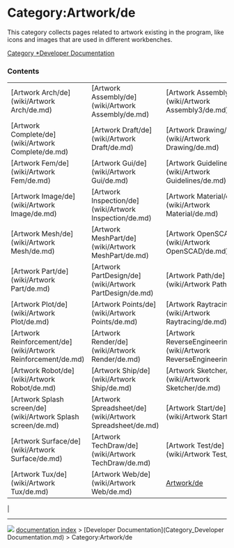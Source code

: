 # Category:Artwork/de
This category collects pages related to artwork existing in the program, like icons and images that are used in different workbenches.

[Category   *Developer Documentation](Category_Developer_Documentation.md)

### Contents

|     |     |     |
| --- | --- | --- |
| [Artwork Arch/de](wiki/Artwork Arch/de.md) | [Artwork Assembly/de](wiki/Artwork Assembly/de.md) | [Artwork Assembly3/de](wiki/Artwork Assembly3/de.md) |
| [Artwork Complete/de](wiki/Artwork Complete/de.md) | [Artwork Draft/de](wiki/Artwork Draft/de.md) | [Artwork Drawing/de](wiki/Artwork Drawing/de.md) |
| [Artwork Fem/de](wiki/Artwork Fem/de.md) | [Artwork Gui/de](wiki/Artwork Gui/de.md) | [Artwork Guidelines/de](wiki/Artwork Guidelines/de.md) |
| [Artwork Image/de](wiki/Artwork Image/de.md) | [Artwork Inspection/de](wiki/Artwork Inspection/de.md) | [Artwork Material/de](wiki/Artwork Material/de.md) |
| [Artwork Mesh/de](wiki/Artwork Mesh/de.md) | [Artwork MeshPart/de](wiki/Artwork MeshPart/de.md) | [Artwork OpenSCAD/de](wiki/Artwork OpenSCAD/de.md) |
| [Artwork Part/de](wiki/Artwork Part/de.md) | [Artwork PartDesign/de](wiki/Artwork PartDesign/de.md) | [Artwork Path/de](wiki/Artwork Path/de.md) |
| [Artwork Plot/de](wiki/Artwork Plot/de.md) | [Artwork Points/de](wiki/Artwork Points/de.md) | [Artwork Raytracing/de](wiki/Artwork Raytracing/de.md) |
| [Artwork Reinforcement/de](wiki/Artwork Reinforcement/de.md) | [Artwork Render/de](wiki/Artwork Render/de.md) | [Artwork ReverseEngineering/de](wiki/Artwork ReverseEngineering/de.md) |
| [Artwork Robot/de](wiki/Artwork Robot/de.md) | [Artwork Ship/de](wiki/Artwork Ship/de.md) | [Artwork Sketcher/de](wiki/Artwork Sketcher/de.md) |
| [Artwork Splash screen/de](wiki/Artwork Splash screen/de.md) | [Artwork Spreadsheet/de](wiki/Artwork Spreadsheet/de.md) | [Artwork Start/de](wiki/Artwork Start/de.md) |
| [Artwork Surface/de](wiki/Artwork Surface/de.md) | [Artwork TechDraw/de](wiki/Artwork TechDraw/de.md) | [Artwork Test/de](wiki/Artwork Test/de.md) |
| [Artwork Tux/de](wiki/Artwork Tux/de.md) | [Artwork Web/de](wiki/Artwork Web/de.md) | [Artwork/de](wiki/Artwork/de.md) |
|



---
![](images/Right_arrow.png) [documentation index](../README.md) > [Developer Documentation](Category_Developer Documentation.md) > Category:Artwork/de
